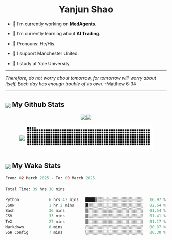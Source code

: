 

<h1 align="center">Yanjun Shao</h1>

- 🐒 I’m currently working on **[MedAgents](https://github.com/gersteinlab/MedAgents)**.

- 🦧 I’m currently learning about **AI Trading**.

- 🦍 Pronouns: He/His.

- 👹 I support Manchester United.

- 🐶 I study at Yale University.

---

<i> Therefore, do not worry about tomorrow, for tomorrow will worry about itself. Each day has enough trouble of its own. </i> -Matthew 6:34

---

<h2><img src="https://emojis.slackmojis.com/emojis/images/1579216111/7550/pikachu_wave.gif?1579216111" align="center" width="28" /> My Github Stats</h2>

<p align="center"><img align="center" src = "https://github-readme-stats.vercel.app/api?username=super-dainiu&show_icons=true&count_private=true&theme=tokyonight&hide=issues&line_height=30" width="400px"><img align="center" src = "https://github-readme-streak-stats.herokuapp.com/?user=super-dainiu&theme=tokyonight" width="400px"></p>

<p align="center"><img align="center" width="400px" src="https://github-readme-stats.vercel.app/api/top-langs/?username=super-dainiu&layout=compact&theme=tokyonight&hide=html,tex,jupyter%20notebook"><img align="center" width="400px" src="https://github.com/super-dainiu/super-dainiu/blob/output/github-contribution-grid-snake.svg"></p>

<h2><img src="https://emojis.slackmojis.com/emojis/images/1579216111/7550/pikachu_wave.gif?1579216111" align="center" width="28" /> My Waka Stats</h2>

<!--START_SECTION:waka-->

```python
From: 02 March 2025 - To: 09 March 2025

Total Time: 39 hrs 30 mins

Python             6 hrs 42 mins   ████▒░░░░░░░░░░░░░░░░░░░░   16.97 %
JSON               1 hr 2 mins     ▓░░░░░░░░░░░░░░░░░░░░░░░░   02.64 %
Bash               36 mins         ▒░░░░░░░░░░░░░░░░░░░░░░░░   01.54 %
CSV                33 mins         ▒░░░░░░░░░░░░░░░░░░░░░░░░   01.41 %
TeX                27 mins         ▒░░░░░░░░░░░░░░░░░░░░░░░░   01.17 %
Markdown           8 mins          ░░░░░░░░░░░░░░░░░░░░░░░░░   00.37 %
SSH Config         7 mins          ░░░░░░░░░░░░░░░░░░░░░░░░░   00.30 %
```

<!--END_SECTION:waka-->
